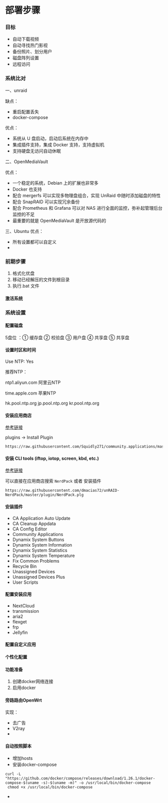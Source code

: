 # 部署步骤

### 目标

* 自动下载视频
* 自动寻找热门影视
* 备份照片、划分用户
* 磁盘阵列设置
* 远程访问

### 系统比对

一、unraid

缺点：
* 重启配置丢失 
* docker-compose

优点：
* 系统从 U 盘启动，启动后系统在内存中
* 集成插件支持，集成 Docker 支持，支持虚拟机
* 支持硬盘无访问自动休眠

二、OpenMediaVault

优点：
* 一个稳定的系统，Debian 上的扩展也非常多
* Docker 也支持
* 配合 mergerfs 可以实现多物理盘组合，实现 UnRaid 中随时添加磁盘的特性
* 配合 SnapRAID 可以实现冗余备份
* 配合 Prometheus 和 Grafana 可以对 NAS 进行全面的监控，弥补起管理后台监控的不足
* 最重要的就是 OpenMediaVault 是开放源代码的

三、Ubuntu
优点：
* 所有设置都可以自定义
* 

### 前期步骤

1. 格式化优盘
2. 移动已经解压的文件到根目录
3. 执行.bat 文件


#### 激活系统




### 系统设置



#### 配置磁盘

5盘位 ：① 缓存盘 ② 校验盘 ③ 用户盘 ④ 共享盘 ⑤ 共享盘

#### 设置时区和时间

Use NTP: Yes

推荐NTP：

ntp1.aliyun.com 阿里云NTP

time.apple.com 苹果NTP

hk.pool.ntp.org
jp.pool.ntp.org
kr.pool.ntp.org


#### 安装应用商店

[参考链接](https://forums.unraid.net/topic/38582-plug-in-community-applications/)

plugins -> Install Plugin

```
https://raw.githubusercontent.com/Squidly271/community.applications/master/plugins/community.applications.plg
```

#### 安装 CLI tools (iftop, iotop, screen, kbd, etc.)

[参考链接](https://www.xxb.me/unraid/yuque-unraid02/)

可以直接在应用商店搜索  `NerdPack` 或者 安装插件

```
https://raw.githubusercontent.com/dmacias72/unRAID-NerdPack/master/plugin/NerdPack.plg
```

#### 安装插件

* CA Application Auto Update
* CA Cleanup Appdata
* CA Config Editor
* Community Applications
* Dynamix System Buttons
* Dynamix System Information
* Dynamix System Statistics
* Dynamix System Temperature
* Fix Common Problems
* Recycle Bin
* Unassigned Devices
* Unassigned Devices Plus
* User Scripts

#### 配置安装应用

* NextCloud
* transmission
* aria2
* flexget
* frp
* Jellyfin

#### 配置自定义应用


#### 个性化配置

#### 功能准备

1. 创建docker网络连接
2. 启用docker 


#### 旁路路由OpenWrt

实现：
* 去广告
* V2ray
* 

#### 自动按照脚本

* 增加hosts
* 安装docker-compose 
```
curl -L "https://github.com/docker/compose/releases/download/1.26.1/docker-compose-$(uname -s)-$(uname -m)" -o /usr/local/bin/docker-compose
 chmod +x /usr/local/bin/docker-compose
```
* 

